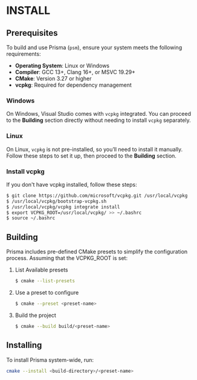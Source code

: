 # INSTALL

## Prerequisites
To build and use Prisma (`psm`), ensure your system meets the following requirements:
- **Operating System**: Linux or Windows
- **Compiler**: GCC 13+, Clang 16+, or MSVC 19.29+
- **CMake**: Version 3.27 or higher
- **vcpkg**: Required for dependency management

### Windows
On Windows, Visual Studio comes with `vcpkg` integrated. You can proceed to the **Building** section directly without needing to install `vcpkg` separately.

### Linux
On Linux, `vcpkg` is not pre-installed, so you’ll need to install it manually. Follow these steps to set it up, then proceed to the **Building** section.

### Install vcpkg
If you don't have vcpkg installed, follow these steps:
   ```bash
   $ git clone https://github.com/microsoft/vcpkg.git /usr/local/vcpkg
   $ /usr/local/vcpkg/bootstrap-vcpkg.sh
   $ /usr/local/vcpkg/vcpkg integrate install
   $ export VCPKG_ROOT=/usr/local/vcpkg/ >> ~/.bashrc
   $ source ~/.bashrc
   ```

## Building
Prisma includes pre-defined CMake presets to simplify the configuration process.
Assuming that the VCPKG_ROOT is set:
1. List Available presets
   ```bash
   $ cmake --list-presets
2. Use a preset to configure
   ```bash
   $ cmake --preset <preset-name>
3. Build the project
   ```bash
   $ cmake --build build/<preset-name>

## Installing
To install Prisma system-wide, run:
```bash
cmake --install <build-directory>/<preset-name>
